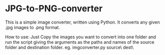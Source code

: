 # JPG-to-PNG-converter

This is a simple image converter, written using Python. It converts any given .jpg images to .png format.

How to use:
Just Copy the images you want to convert into one folder and run the script giving the arguments as the paths and names of the source folder and destination folder.
eg. imgconverter.py source\ dest\
